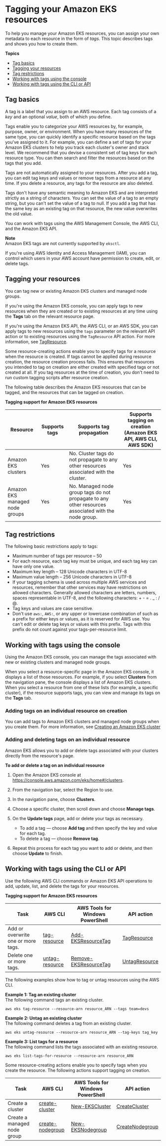 # Tagging your Amazon EKS resources<a name="eks-using-tags"></a>

To help you manage your Amazon EKS resources, you can assign your own metadata to each resource in the form of *tags*\. This topic describes tags and shows you how to create them\.

**Topics**
+ [Tag basics](#tag-basics)
+ [Tagging your resources](#tag-resources)
+ [Tag restrictions](#tag-restrictions)
+ [Working with tags using the console](#tag-resources-console)
+ [Working with tags using the CLI or API](#tag-resources-api-sdk)

## Tag basics<a name="tag-basics"></a>

A tag is a label that you assign to an AWS resource\. Each tag consists of a *key* and an optional *value*, both of which you define\.

Tags enable you to categorize your AWS resources by, for example, purpose, owner, or environment\. When you have many resources of the same type, you can quickly identify a specific resource based on the tags you've assigned to it\. For example, you can define a set of tags for your Amazon EKS clusters to help you track each cluster's owner and stack level\. We recommend that you devise a consistent set of tag keys for each resource type\. You can then search and filter the resources based on the tags that you add\.

Tags are not automatically assigned to your resources\. After you add a tag, you can edit tag keys and values or remove tags from a resource at any time\. If you delete a resource, any tags for the resource are also deleted\.

Tags don't have any semantic meaning to Amazon EKS and are interpreted strictly as a string of characters\. You can set the value of a tag to an empty string, but you can't set the value of a tag to null\. If you add a tag that has the same key as an existing tag on that resource, the new value overwrites the old value\.

You can work with tags using the AWS Management Console, the AWS CLI, and the Amazon EKS API\.

**Note**  
Amazon EKS tags are not currently supported by `eksctl`\.

If you're using AWS Identity and Access Management \(IAM\), you can control which users in your AWS account have permission to create, edit, or delete tags\.

## Tagging your resources<a name="tag-resources"></a>

You can tag new or existing Amazon EKS clusters and managed node groups\.

If you're using the Amazon EKS console, you can apply tags to new resources when they are created or to existing resources at any time using the **Tags** tab on the relevant resource page\.

If you're using the Amazon EKS API, the AWS CLI, or an AWS SDK, you can apply tags to new resources using the `tags` parameter on the relevant API action or to existing resources using the `TagResource` API action\. For more information, see [TagResource](https://docs.aws.amazon.com/eks/latest/APIReference/API_TagResource.html)\.

Some resource\-creating actions enable you to specify tags for a resource when the resource is created\. If tags cannot be applied during resource creation, the resource creation process fails\. This ensures that resources you intended to tag on creation are either created with specified tags or not created at all\. If you tag resources at the time of creation, you don't need to run custom tagging scripts after resource creation\.

The following table describes the Amazon EKS resources that can be tagged, and the resources that can be tagged on creation\.


**Tagging support for Amazon EKS resources**  

| Resource | Supports tags | Supports tag propagation | Supports tagging on creation \(Amazon EKS API, AWS CLI, AWS SDK\) | 
| --- | --- | --- | --- | 
|  Amazon EKS clusters  |  Yes  | No\. Cluster tags do not propagate to any other resources associated with the cluster\. |  Yes  | 
|  Amazon EKS managed node groups  |  Yes  | No\. Managed node group tags do not propagate to any other resources associated with the node group\. |  Yes  | 

## Tag restrictions<a name="tag-restrictions"></a>

The following basic restrictions apply to tags:
+ Maximum number of tags per resource – 50
+ For each resource, each tag key must be unique, and each tag key can have only one value\.
+ Maximum key length – 128 Unicode characters in UTF\-8
+ Maximum value length – 256 Unicode characters in UTF\-8
+ If your tagging schema is used across multiple AWS services and resources, remember that other services may have restrictions on allowed characters\. Generally allowed characters are letters, numbers, spaces representable in UTF\-8, and the following characters: \+ \- = \. \_ : / @\.
+ Tag keys and values are case sensitive\.
+ Don't use `aws:`, `AWS:`, or any upper or lowercase combination of such as a prefix for either keys or values, as it is reserved for AWS use\. You can't edit or delete tag keys or values with this prefix\. Tags with this prefix do not count against your tags\-per\-resource limit\.

## Working with tags using the console<a name="tag-resources-console"></a>

Using the Amazon EKS console, you can manage the tags associated with new or existing clusters and managed node groups\.

When you select a resource\-specific page in the Amazon EKS console, it displays a list of those resources\. For example, if you select **Clusters** from the navigation pane, the console displays a list of Amazon EKS clusters\. When you select a resource from one of these lists \(for example, a specific cluster\), if the resource supports tags, you can view and manage its tags on the **Tags** tab\.

### Adding tags on an individual resource on creation<a name="adding-tags-creation"></a>

You can add tags to Amazon EKS clusters and managed node groups when you create them\. For more information, see [Creating an Amazon EKS cluster](create-cluster.md)

### Adding and deleting tags on an individual resource<a name="adding-or-deleting-tags"></a>

Amazon EKS allows you to add or delete tags associated with your clusters directly from the resource's page\. 

**To add or delete a tag on an individual resource**

1. Open the Amazon EKS console at [https://console\.aws\.amazon\.com/eks/home\#/clusters](https://console.aws.amazon.com/eks/home#/clusters)\.

1. From the navigation bar, select the Region to use\.

1. In the navigation pane, choose **Clusters**\.

1. Choose a specific cluster, then scroll down and choose **Manage tags**\.

1. On the **Update tags** page, add or delete your tags as necessary\.
   + To add a tag — choose **Add tag** and then specify the key and value for each tag\.
   + To delete a tag — choose **Remove tag**\.

1. Repeat this process for each tag you want to add or delete, and then choose **Update** to finish\.

## Working with tags using the CLI or API<a name="tag-resources-api-sdk"></a>

Use the following AWS CLI commands or Amazon EKS API operations to add, update, list, and delete the tags for your resources\.


**Tagging support for Amazon EKS resources**  

| Task | AWS CLI | AWS Tools for Windows PowerShell | API action | 
| --- | --- | --- | --- | 
|  Add or overwrite one or more tags\.  |  [tag\-resource](https://docs.aws.amazon.com/cli/latest/reference/tag-resource.html)  |  [Add\-EKSResourceTag](https://docs.aws.amazon.com/powershell/latest/reference/items/Add-EKSResourceTag.html)  |  [TagResource](https://docs.aws.amazon.com/eks/latest/APIReference/API_TagResource.html)  | 
|  Delete one or more tags\.  |  [untag\-resource](https://docs.aws.amazon.com/cli/latest/reference/untag-resource.html)  |  [Remove\-EKSResourceTag](https://docs.aws.amazon.com/powershell/latest/reference/items/Remove-EKSResourceTag.html)  |  [UntagResource](https://docs.aws.amazon.com/eks/latest/APIReference/API_UntagResource.html)  | 

The following examples show how to tag or untag resources using the AWS CLI\.

**Example 1: Tag an existing cluster**  
The following command tags an existing cluster\.

```
aws eks tag-resource --resource-arn resource_ARN --tags team=devs
```

**Example 2: Untag an existing cluster**  
The following command deletes a tag from an existing cluster\.

```
aws eks untag-resource --resource-arn resource_ARN --tag-keys tag_key
```

**Example 3: List tags for a resource**  
The following command lists the tags associated with an existing resource\.

```
aws eks list-tags-for-resource --resource-arn resource_ARN
```

Some resource\-creating actions enable you to specify tags when you create the resource\. The following actions support tagging on creation\.


| Task | AWS CLI | AWS Tools for Windows PowerShell | API action | 
| --- | --- | --- | --- | 
|  Create a cluster  |  [create\-cluster](https://docs.aws.amazon.com/cli/latest/reference/eks/create-cluster.html)  |  [New\-EKSCluster](https://docs.aws.amazon.com/powershell/latest/reference/items/New-EKSCluster.html)  |  [CreateCluster](https://docs.aws.amazon.com/eks/latest/APIReference/API_CreateCluster.html)  | 
|  Create a managed node group  |  [create\-nodegroup](https://docs.aws.amazon.com/cli/latest/reference/eks/create-nodegroup.html)  |  [New\-EKSNodegroup](https://docs.aws.amazon.com/powershell/latest/reference/items/New-EKSNodegroup.html)  |  [CreateNodegroup](https://docs.aws.amazon.com/eks/latest/APIReference/API_CreateNodegroup.html)  | 